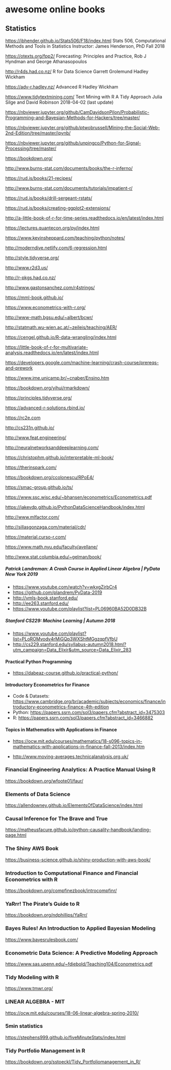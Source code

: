 # awesome online books

## Statistics

https://jbhender.github.io/Stats506/F18/index.html
Stats 506, Computational Methods and Tools in Statistics
Instructor: James Henderson, PhD
Fall 2018

https://otexts.org/fpp2/
Forecasting: Principles and Practice, Rob J Hyndman and George Athanasopoulos

http://r4ds.had.co.nz/
R for Data Science
Garrett Grolemund
Hadley Wickham

https://adv-r.hadley.nz/
Advanced R
Hadley Wickham

https://www.tidytextmining.com/
Text Mining with R
A Tidy Approach
Julia Silge and David Robinson
2018-04-02 (last update)

https://nbviewer.jupyter.org/github/CamDavidsonPilon/Probabilistic-Programming-and-Bayesian-Methods-for-Hackers/tree/master/

https://nbviewer.jupyter.org/github/ptwobrussell/Mining-the-Social-Web-2nd-Edition/tree/master/ipynb/

https://nbviewer.jupyter.org/github/unpingco/Python-for-Signal-Processing/tree/master/

https://bookdown.org/

http://www.burns-stat.com/documents/books/the-r-inferno/

https://rud.is/books/21-recipes/

http://www.burns-stat.com/documents/tutorials/impatient-r/

https://rud.is/books/drill-sergeant-rstats/

https://rud.is/books/creating-ggplot2-extensions/

http://a-little-book-of-r-for-time-series.readthedocs.io/en/latest/index.html

https://lectures.quantecon.org/py/index.html

https://www.kevinsheppard.com/teaching/python/notes/

http://moderndive.netlify.com/6-regression.html

http://style.tidyverse.org/

http://www.r2d3.us/

http://r-pkgs.had.co.nz/

http://www.gastonsanchez.com/r4strings/

https://mml-book.github.io/

https://www.econometrics-with-r.org/

http://www-math.bgsu.edu/~albert/bcwr/

http://statmath.wu-wien.ac.at/~zeileis/teaching/AER/

https://cengel.github.io/R-data-wrangling/index.html

https://little-book-of-r-for-multivariate-analysis.readthedocs.io/en/latest/index.html

https://developers.google.com/machine-learning/crash-course/prereqs-and-prework

https://www.ime.unicamp.br/~cnaber/Ensino.htm

https://bookdown.org/yihui/rmarkdown/

https://principles.tidyverse.org/

https://advanced-r-solutions.rbind.io/

https://rc2e.com

http://cs231n.github.io/

http://www.feat.engineering/

http://neuralnetworksanddeeplearning.com/

https://christophm.github.io/interpretable-ml-book/

https://therinspark.com/

https://bookdown.org/ccolonescu/RPoE4/

https://smac-group.github.io/ts/

https://www.ssc.wisc.edu/~bhansen/econometrics/Econometrics.pdf

https://jakevdp.github.io/PythonDataScienceHandbook/index.html

http://www.mlfactor.com/

http://sillasgonzaga.com/material/cdr/

https://material.curso-r.com/

https://www.math.nyu.edu/faculty/avellane/

http://www.stat.columbia.edu/~gelman/book/

##### Patrick Landreman: A Crash Course in Applied Linear Algebra | PyData New York 2019

- https://www.youtube.com/watch?v=wkxgZirbCr4
- https://github.com/plandrem/PyData-2019
- http://vmls-book.stanford.edu/
- http://ee263.stanford.edu/
- https://www.youtube.com/playlist?list=PL06960BA52D0DB32B


##### Stanford CS229: Machine Learning | Autumn 2018

- https://www.youtube.com/playlist?list=PLoROMvodv4rMiGQp3WXShtMGgzqpfVfbU
- http://cs229.stanford.edu/syllabus-autumn2018.html?utm_campaign=Data_Elixir&utm_source=Data_Elixir_283


#### Practical Python Programming

- https://dabeaz-course.github.io/practical-python/


#### Introductory Econometrics for Finance

- Code & Datasets: <https://www.cambridge.org/br/academic/subjects/economics/finance/introductory-econometrics-finance-4th-edition>
- Python: https://papers.ssrn.com/sol3/papers.cfm?abstract_id=3475303
- R: https://papers.ssrn.com/sol3/papers.cfm?abstract_id=3466882

#### Topics in Mathematics with Applications in Finance

- https://ocw.mit.edu/courses/mathematics/18-s096-topics-in-mathematics-with-applications-in-finance-fall-2013/index.htm

- http://www.moving-averages.technicalanalysis.org.uk/

### Financial Engineering Analytics: A Practice Manual Using R

https://bookdown.org/wfoote01/faur/

### Elements of Data Science

https://allendowney.github.io/ElementsOfDataScience/index.html

### Causal Inference for The Brave and True

https://matheusfacure.github.io/python-causality-handbook/landing-page.html

### The Shiny AWS Book

https://business-science.github.io/shiny-production-with-aws-book/

### Introduction to Computational Finance and Financial Econometrics with R

https://bookdown.org/compfinezbook/introcompfinr/

### YaRrr! The Pirate’s Guide to R

https://bookdown.org/ndphillips/YaRrr/


### Bayes Rules! An Introduction to Applied Bayesian Modeling

https://www.bayesrulesbook.com/


### Econometric Data Science: A Predictive Modeling Approach

https://www.sas.upenn.edu/~fdiebold/Teaching104/Econometrics.pdf


### Tidy Modeling with R

https://www.tmwr.org/

### LINEAR ALGEBRA - MIT

https://ocw.mit.edu/courses/18-06-linear-algebra-spring-2010/

### 5min statistics

https://stephens999.github.io/fiveMinuteStats/index.html

### Tidy Portfolio Management in R

https://bookdown.org/sstoeckl/Tidy_Portfoliomanagement_in_R/
